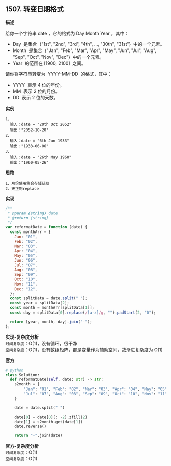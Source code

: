 ## 1507. 转变日期格式

**描述**

给你一个字符串 date ，它的格式为 Day Month Year ，其中：

- Day  是集合  {"1st", "2nd", "3rd", "4th", ..., "30th", "31st"}  中的一个元素。
- Month  是集合  {"Jan", "Feb", "Mar", "Apr", "May", "Jun", "Jul", "Aug", "Sep", "Oct", "Nov", "Dec"}  中的一个元素。
- Year  的范围在 ​[1900, 2100]  之间。

请你将字符串转变为  YYYY-MM-DD  的格式，其中：

- YYYY  表示 4 位的年份。
- MM  表示 2 位的月份。
- DD  表示 2 位的天数。

**实例**

```
1、
  输入：date = "20th Oct 2052"
  输出："2052-10-20"
2、
  输入：date = "6th Jun 1933"
  输出："1933-06-06"
3、
  输入：date = "26th May 1960"
  输出："1960-05-26"
```

**思路**

```
1、月份使用集合存储获取
2、天正则replace
```

**实现**

```js
/**
 * @param {string} date
 * @return {string}
 */
var reformatDate = function (date) {
  const monthArr = {
    Jan: "01",
    Feb: "02",
    Mar: "03",
    Apr: "04",
    May: "05",
    Jun: "06",
    Jul: "07",
    Aug: "08",
    Sep: "09",
    Oct: "10",
    Nov: "11",
    Dec: "12",
  };
  const splitData = date.split(" ");
  const year = splitData[2];
  const month = monthArr[splitData[1]];
  const day = splitData[0].replace(/[a-z]/g, "").padStart(2, "0");

  return [year, month, day].join("-");
};
```

**实现-复杂度分析**  
`时间复杂度`：O(1)，没有循环，很干净  
`空间复杂度`：O(1)，没有数组矩阵，都是变量作为辅助空间，故渐进复杂度为 O(1)

**官方**

```python
# python
class Solution:
  def reformatDate(self, date: str) -> str:
    s2month = {
        "Jan": "01", "Feb": "02", "Mar": "03", "Apr": "04", "May": "05", "Jun": "06",
        "Jul": "07", "Aug": "08", "Sep": "09", "Oct": "10", "Nov": "11", "Dec": "12"
    }

    date = date.split(" ")

    date[0] = date[0][: -2].zfill(2)
    date[1] = s2month.get(date[1])
    date.reverse()

    return "-".join(date)

```

**官方-复杂度分析**  
`时间复杂度`：O(1)  
`空间复杂度`：O(1)
